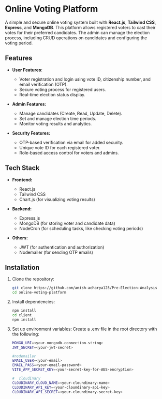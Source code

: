 # Online Voting Platform

A simple and secure online voting system built with **React.js**, **Tailwind CSS**, **Express**, and **MongoDB**. This platform allows registered voters to cast their votes for their preferred candidates. The admin can manage the election process, including CRUD operations on candidates and configuring the voting period.

## Features

- **User Features:**
  - Voter registration and login using vote ID, citizenship number, and email verification (OTP).
  - Secure voting process for registered users.
  - Real-time election status display.
  
- **Admin Features:**
  - Manage candidates (Create, Read, Update, Delete).
  - Set and manage election time periods.
  - Monitor voting results and analytics.

- **Security Features:**
  - OTP-based verification via email for added security.
  - Unique vote ID for each registered voter.
  - Role-based access control for voters and admins.

## Tech Stack

- **Frontend:**
  - React.js
  - Tailwind CSS
  - Chart.js (for visualizing voting results)
  
- **Backend:**
  - Express.js
  - MongoDB (for storing voter and candidate data)
  - NodeCron (for scheduling tasks, like checking voting periods)
  
- **Others:**
  - JWT (for authentication and authorization)
  - Nodemailer (for sending OTP emails)

## Installation

1. Clone the repository:
   ```bash
   git clone https://github.com/anish-acharya123/Pre-Election-Analysis
   cd online-voting-platform

2. Install dependencies:
   ```bash
   npm install
   cd client
   npm install

3. Set up environment variables: Create a .env file in the root directory with the following:
   ```bash
   MONGO_URI=<your-mongodb-connection-string>
   JWT_SECRET=<your-jwt-secret>

   #nodemailer
   EMAIL_USER=<your-email>
   EMAIL_PASS=<your-email-password>
   VITE_APP_SECRET_KEY=<your-secret-key-for-AES-encryption>
   
   #  cloudinary
   CLOUDINARY_CLOUD_NAME=<your-cloundinary-name>
   CLOUDINARY_API_KEY=<your-cloundinary-api-key>
   CLOUDINARY_API_SECRET=<your-cloundinary-secret-key>

